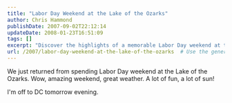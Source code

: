 ```yaml
---
title: "Labor Day Weekend at the Lake of the Ozarks"
author: Chris Hammond
publishDate: 2007-09-02T22:12:14
updateDate: 2008-01-23T16:51:09
tags: []
excerpt: "Discover the highlights of a memorable Labor Day weekend at the Lake of the Ozarks with perfect weather, fun activities, and upcoming travel plans to DC!"
url: /2007/labor-day-weekend-at-the-lake-of-the-ozarks  # Use the generated URL with year
---
```

<p>We just returned from spending Labor Day weekend at the Lake of the Ozarks. Wow, amazing weekend, great weather. A lot of fun, a lot of sun!</p> <p>I'm off to DC tomorrow evening.</p>

